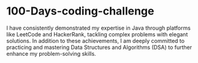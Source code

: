# 100-Days-coding-challenge
I have consistently demonstrated my expertise in Java through platforms like LeetCode and HackerRank, tackling complex problems with elegant solutions. In addition to these achievements, I am deeply committed to practicing and mastering Data Structures and Algorithms (DSA) to further enhance my problem-solving skills.
